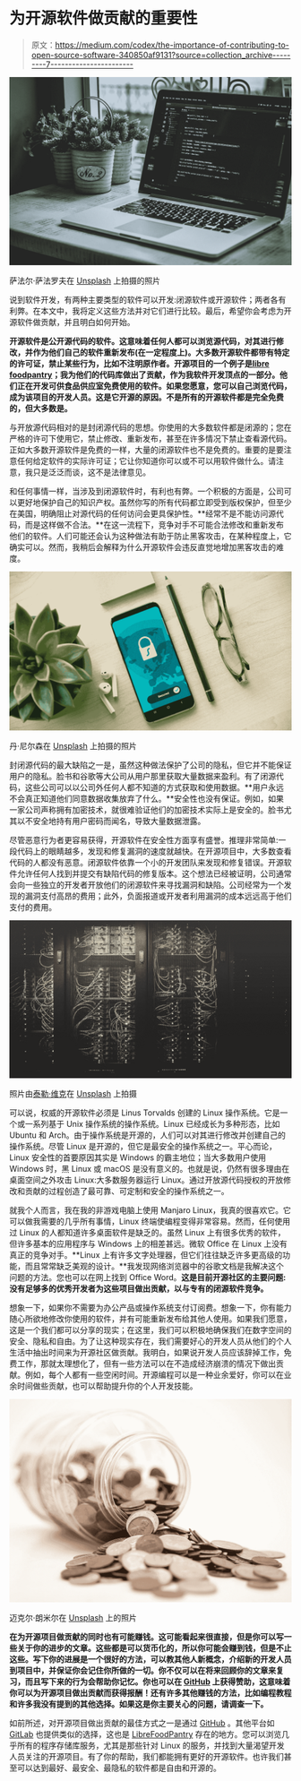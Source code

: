 # 为开源软件做贡献的重要性

> 原文：<https://medium.com/codex/the-importance-of-contributing-to-open-source-software-340850af9131?source=collection_archive---------7----------------------->

![](img/a4f82c240a960e178029657d186ecd57.png)

萨法尔·萨法罗夫在 [Unsplash](https://unsplash.com?utm_source=medium&utm_medium=referral) 上拍摄的照片

说到软件开发，有两种主要类型的软件可以开发:闭源软件或开源软件；两者各有利弊。在本文中，我将定义这些方法并对它们进行比较。最后，希望你会考虑为开源软件做贡献，并且明白如何开始。

**开源软件是公开源代码的软件。这意味着任何人都可以浏览源代码，对其进行修改，并作为他们自己的软件重新发布(在一定程度上)。大多数开源软件都带有特定的许可证，禁止某些行为，比如不注明原作者。开源项目的一个例子是[libre foodpantry](https://librefoodpantry.org/)；我为他们的代码库做出了贡献，作为我软件开发顶点的一部分。他们正在开发可供食品供应室免费使用的软件。如果您愿意，您可以自己浏览代码，成为该项目的开发人员。这是它开源的原因。不是所有的开源软件都是完全免费的，但大多数是。**

与开放源代码相对的是封闭源代码的思想。你使用的大多数软件都是闭源的；您在严格的许可下使用它，禁止修改、重新发布，甚至在许多情况下禁止查看源代码。正如大多数开源软件是免费的一样，大量的闭源软件也不是免费的。重要的是要注意任何给定软件的实际许可证；它让你知道你可以或不可以用软件做什么。请注意，我只是泛泛而谈，这不是法律意见。

和任何事情一样，当涉及到闭源软件时，有利也有弊。一个积极的方面是，公司可以更好地保护自己的知识产权。虽然你写的所有代码都立即受到版权保护，但至少在美国，明确阻止对源代码的任何访问会更具保护性。**经常不是不能访问源代码，而是这样做不合法。**在这一流程下，竞争对手不可能合法修改和重新发布他们的软件。人们可能还会认为这种做法有助于防止黑客攻击，在某种程度上，它确实可以。然而，我稍后会解释为什么开源软件会违反直觉地增加黑客攻击的难度。

![](img/d08d7f63db0a784fb05b35bb69bc5a56.png)

丹·尼尔森在 [Unsplash](https://unsplash.com?utm_source=medium&utm_medium=referral) 上拍摄的照片

封闭源代码的最大缺陷之一是，虽然这种做法保护了公司的隐私，但它并不能保证用户的隐私。脸书和谷歌等大公司从用户那里获取大量数据来盈利。有了闭源代码，这些公司可以以公司外任何人都不知道的方式获取和使用数据。**用户永远不会真正知道他们同意数据收集放弃了什么。**安全性也没有保证。例如，如果一家公司声称拥有加密技术，就很难验证他们的加密技术实际上是安全的。脸书尤其以不安全地持有用户密码而闻名，导致大量数据泄露。

尽管恶意行为者更容易获得，开源软件在安全性方面享有盛誉。推理非常简单:一段代码上的眼睛越多，发现和修复漏洞的速度就越快。在开源项目中，大多数查看代码的人都没有恶意。闭源软件依靠一个小的开发团队来发现和修复错误。开源软件允许任何人找到并提交有缺陷代码的修复版本。这个想法已经被证明，公司通常会向一些独立的开发者开放他们的闭源软件来寻找漏洞和缺陷。公司经常为一个发现的漏洞支付高昂的费用；此外，负面报道或开发者利用漏洞的成本远远高于他们支付的费用。

![](img/bc04784330f44ce5a663f531940a0659.png)

照片由[泰勒·维克](https://unsplash.com/@tvick?utm_source=medium&utm_medium=referral)在 [Unsplash](https://unsplash.com?utm_source=medium&utm_medium=referral) 上拍摄

可以说，权威的开源软件必须是 Linus Torvalds 创建的 Linux 操作系统。它是一个或一系列基于 Unix 操作系统的操作系统。Linux 已经成长为多种形态，比如 Ubuntu 和 Arch。由于操作系统是开源的，人们可以对其进行修改并创建自己的操作系统。尽管 Linux 是开源的，但它是最安全的操作系统之一。平心而论，Linux 安全性的首要原因其实是 Windows 的霸主地位；当大多数用户使用 Windows 时，黑 Linux 或 macOS 是没有意义的。也就是说，仍然有很多理由在桌面空间之外攻击 Linux:大多数服务器运行 Linux。通过开放源代码授权的开放修改和贡献的过程创造了最可靠、可定制和安全的操作系统之一。

就我个人而言，我在我的非游戏电脑上使用 Manjaro Linux，我真的很喜欢它。它可以做我需要的几乎所有事情，Linux 终端使编程变得非常容易。然而，任何使用过 Linux 的人都知道许多桌面软件是缺乏的。虽然 Linux 上有很多优秀的软件，但许多基本的应用程序与 Windows 上的相差甚远。微软 Office 在 Linux 上没有真正的竞争对手。**Linux 上有许多文字处理器，但它们往往缺乏许多更高级的功能，而且常常缺乏美观的设计。**我发现网络浏览器中的谷歌文档是我解决这个问题的方法。您也可以在网上找到 Office Word。**这是目前开源社区的主要问题:没有足够多的优秀开发者为这些项目做出贡献，以与专有的闭源软件竞争。**

想象一下，如果你不需要为办公产品或操作系统支付订阅费。想象一下，你有能力随心所欲地修改你使用的软件，并有可能重新发布给其他人使用。如果我们愿意，这是一个我们都可以分享的现实；在这里，我们可以积极地确保我们在数字空间的安全、隐私和自由。为了让这种现实存在，我们需要好心的开发人员从他们的个人生活中抽出时间来为开源社区做贡献。我明白，如果说开发人员应该辞掉工作，免费工作，那就太理想化了，但有一些方法可以在不造成经济崩溃的情况下做出贡献。例如，每个人都有一些空闲时间。开源编程可以是一种业余爱好，你可以在业余时间做些贡献，也可以帮助提升你的个人开发技能。

![](img/4b53d00de98bc27cbba0d72f7ad9d686.png)

迈克尔·朗米尔在 [Unsplash](https://unsplash.com?utm_source=medium&utm_medium=referral) 上的照片

**在为开源项目做贡献的同时也有可能赚钱。这可能看起来很直接，但是你可以写一些关于你的进步的文章。这些都是可以货币化的，所以你可能会赚到钱，但是不止这些。写下你的进展是一个很好的方法，可以教其他人新概念，介绍新的开发人员到项目中，并保证你会记住你所做的一切。你不仅可以在将来回顾你的文章来复习，而且写下来的行为会帮助你记忆。你也可以在 [GitHub](https://github.com/sponsors) 上获得赞助，这意味着你可以为开源项目做出贡献而获得报酬！还有许多其他赚钱的方法，比如编程教程和许多我没有提到的其他选择。如果这是你主要关心的问题，请调查一下。**

如前所述，对开源项目做出贡献的最佳方式之一是通过 [GitHub](https://github.com/open-source) 。其他平台如 [GitLab](https://about.gitlab.com/solutions/open-source/) 也提供类似的选择，这也是 [LibreFoodPantry](https://librefoodpantry.org/) 存在的地方。您可以浏览几乎所有的程序存储库服务，尤其是那些针对 Linux 的服务，并找到大量渴望开发人员关注的开源项目。有了你的帮助，我们都能拥有更好的开源软件。也许我们甚至可以达到最好、最安全、最隐私的软件都是自由和开源的。